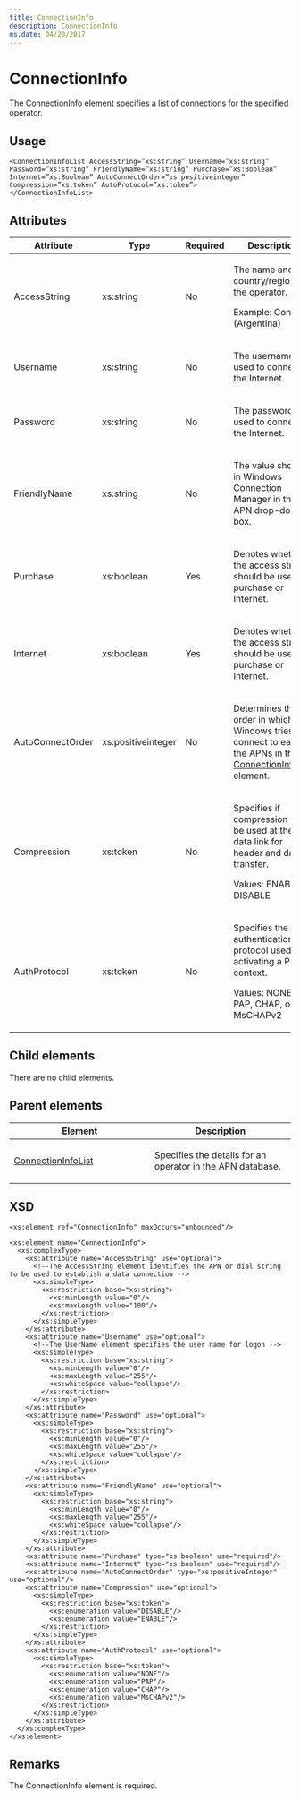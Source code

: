 ```yaml
---
title: ConnectionInfo
description: ConnectionInfo
ms.date: 04/20/2017
---
```


# ConnectionInfo


The ConnectionInfo element specifies a list of connections for the specified operator.

## <span id="Usage"></span><span id="usage"></span><span id="USAGE"></span>Usage


``` syntax
<ConnectionInfoList AccessString=”xs:string” Username=”xs:string” Password=”xs:string” FriendlyName=”xs:string” Purchase=”xs:Boolean” Internet=”xs:Boolean” AutoConnectOrder=”xs:positiveinteger” Compression=”xs:token” AutoProtocol=”xs:token”>
</ConnectionInfoList>
```

## <span id="Attributes"></span><span id="attributes"></span><span id="ATTRIBUTES"></span>Attributes


<table>
<colgroup>
<col width="25%" />
<col width="25%" />
<col width="25%" />
<col width="25%" />
</colgroup>
<thead>
<tr class="header">
<th>Attribute</th>
<th>Type</th>
<th>Required</th>
<th>Description</th>
</tr>
</thead>
<tbody>
<tr class="odd">
<td><p>AccessString</p></td>
<td><p>xs:string</p></td>
<td><p>No</p></td>
<td><p>The name and country/region of the operator.</p>
<p>Example: Contoso (Argentina)</p></td>
</tr>
<tr class="even">
<td><p>Username</p></td>
<td><p>xs:string</p></td>
<td><p>No</p></td>
<td><p>The username is used to connect to the Internet.</p></td>
</tr>
<tr class="odd">
<td><p>Password</p></td>
<td><p>xs:string</p></td>
<td><p>No</p></td>
<td><p>The password used to connect to the Internet.</p></td>
</tr>
<tr class="even">
<td><p>FriendlyName</p></td>
<td><p>xs:string</p></td>
<td><p>No</p></td>
<td><p>The value shown in Windows Connection Manager in the APN drop-down box.</p></td>
</tr>
<tr class="odd">
<td><p>Purchase</p></td>
<td><p>xs:boolean</p></td>
<td><p>Yes</p></td>
<td><p>Denotes whether the access string should be used for purchase or Internet.</p></td>
</tr>
<tr class="even">
<td><p>Internet</p></td>
<td><p>xs:boolean</p></td>
<td><p>Yes</p></td>
<td><p>Denotes whether the access string should be used for purchase or Internet.</p></td>
</tr>
<tr class="odd">
<td><p>AutoConnectOrder</p></td>
<td><p>xs:positiveinteger</p></td>
<td><p>No</p></td>
<td><p>Determines the order in which Windows tries to connect to each of the APNs in the <a href="connectioninfolist.md" data-raw-source="[ConnectionInfoList](connectioninfolist.md)">ConnectionInfoList</a> element.</p></td>
</tr>
<tr class="even">
<td><p>Compression</p></td>
<td><p>xs:token</p></td>
<td><p>No</p></td>
<td><p>Specifies if compression will be used at the data link for header and data transfer.</p>
<p>Values: ENABLE or DISABLE</p></td>
</tr>
<tr class="odd">
<td><p>AuthProtocol</p></td>
<td><p>xs:token</p></td>
<td><p>No</p></td>
<td><p>Specifies the authentication protocol used for activating a PDP context.</p>
<p>Values: NONE, PAP, CHAP, or MsCHAPv2</p></td>
</tr>
</tbody>
</table>

 

## <span id="Child_elements"></span><span id="child_elements"></span><span id="CHILD_ELEMENTS"></span>Child elements


There are no child elements.

## <span id="Parent_elements"></span><span id="parent_elements"></span><span id="PARENT_ELEMENTS"></span>Parent elements


<table>
<colgroup>
<col width="50%" />
<col width="50%" />
</colgroup>
<thead>
<tr class="header">
<th>Element</th>
<th>Description</th>
</tr>
</thead>
<tbody>
<tr class="odd">
<td><p><a href="connectioninfolist.md" data-raw-source="[ConnectionInfoList](connectioninfolist.md)">ConnectionInfoList</a></p></td>
<td><p>Specifies the details for an operator in the APN database.</p></td>
</tr>
</tbody>
</table>

 

## <span id="XSD"></span><span id="xsd"></span>XSD


``` syntax
<xs:element ref="ConnectionInfo" maxOccurs="unbounded"/>

<xs:element name="ConnectionInfo">
  <xs:complexType>
    <xs:attribute name="AccessString" use="optional">
      <!--The AccessString element identifies the APN or dial string to be used to establish a data connection -->
      <xs:simpleType>
        <xs:restriction base="xs:string">
          <xs:minLength value="0"/>
          <xs:maxLength value="100"/>
        </xs:restriction>
      </xs:simpleType>
    </xs:attribute>
    <xs:attribute name="Username" use="optional">
      <!--The UserName element specifies the user name for logon -->
      <xs:simpleType>
        <xs:restriction base="xs:string">
          <xs:minLength value="0"/>
          <xs:maxLength value="255"/>
          <xs:whiteSpace value="collapse"/>
        </xs:restriction>
      </xs:simpleType>
    </xs:attribute>
    <xs:attribute name="Password" use="optional">
      <xs:simpleType>
        <xs:restriction base="xs:string">
          <xs:minLength value="0"/>
          <xs:maxLength value="255"/>
          <xs:whiteSpace value="collapse"/>
        </xs:restriction>
      </xs:simpleType>
    </xs:attribute>
    <xs:attribute name="FriendlyName" use="optional">
      <xs:simpleType>
        <xs:restriction base="xs:string">
          <xs:minLength value="0"/>
          <xs:maxLength value="255"/>
          <xs:whiteSpace value="collapse"/>
        </xs:restriction>
      </xs:simpleType>
    </xs:attribute>
    <xs:attribute name="Purchase" type="xs:boolean" use="required"/>
    <xs:attribute name="Internet" type="xs:boolean" use="required"/>
    <xs:attribute name="AutoConnectOrder" type="xs:positiveInteger" use="optional"/>
    <xs:attribute name="Compression" use="optional">
      <xs:simpleType>
        <xs:restriction base="xs:token">
          <xs:enumeration value="DISABLE"/>
          <xs:enumeration value="ENABLE"/>
        </xs:restriction>
      </xs:simpleType>
    </xs:attribute>
    <xs:attribute name="AuthProtocol" use="optional">
      <xs:simpleType>
        <xs:restriction base="xs:token">
          <xs:enumeration value="NONE"/>
          <xs:enumeration value="PAP"/>
          <xs:enumeration value="CHAP"/>
          <xs:enumeration value="MsCHAPv2"/>
        </xs:restriction>
      </xs:simpleType>
    </xs:attribute>
  </xs:complexType>
</xs:element>
```

## <span id="Remarks"></span><span id="remarks"></span><span id="REMARKS"></span>Remarks


The ConnectionInfo element is required.

 

 





